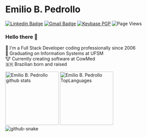 
# Emilio B. Pedrollo

[![Linkedin Badge](https://img.shields.io/badge/-Emilio%20B.%20Pedrollo-2977c9?style=flat-square&logo=Linkedin&logoColor=white&link=https://www.linkedin.com/in/matheus-dalmolin-da-silva/)](https://www.linkedin.com/in/emiliopedrollo/)
[![Gmail Badge](https://img.shields.io/badge/-emilio.pedrollo@gmail.br-d93025?style=flat-square&logo=Gmail&logoColor=white&link=mailto:emilio.pedrollo@gmail.com)](mailto:emilio.pedrollo@gmail.com)
[![Keybase PGP](https://img.shields.io/keybase/pgp/emiliopedrollo?style=flat-square)](https://keybase.io/emiliopedrollo)
![Page Views](https://komarev.com/ghpvc/?username=emiliopedrollo&style=flat-square)

### Hello there 👋

💬 I'm a Full Stack Developer coding professionally since 2006<br/>
📖️ Graduating on Information Systems at UFSM<br/>
🐮️ Currently creating software at CowMed<br/>
🇧🇷️ Brazilian born and raised<br/>

<!--
**emiliopedrollo/emiliopedrollo** is a ✨ _special_ ✨ repository because its `README.md` (this file) appears on your GitHub profile.

Here are some ideas to get you started:

- 🔭 I’m currently working on ...
- 🌱 I’m currently learning ...
- 👯 I’m looking to collaborate on ...
- 🤔 I’m looking for help with ...
- 💬 Ask me about ...
- 📫 How to reach me: ...
- 😄 Pronouns: ...
- ⚡ Fun fact: ...
-->


<div>
  <img height="167em" alt="Emilio B. Pedrollo github stats" src="https://github-readme-stats.vercel.app/api?username=emiliopedrollo&show_icons=true&theme=dark&include_all_commits=true&count_private=true&hide=stars"/>
  <img height="167em" alt="Emilio B. Pedrollo TopLanguages" src="https://github-readme-stats.vercel.app/api/top-langs/?username=emiliopedrollo&layout=compact&theme=dark&count_private=true"/>
</div>

<picture>
  <source media="(prefers-color-scheme: dark)" srcset="https://github.com/emiliopedrollo/emiliopedrollo/blob/output/github-contribution-grid-snake-dark.svg" />
  <source media="(prefers-color-scheme: light)" srcset="https://github.com/emiliopedrollo/emiliopedrollo/blob/output/github-contribution-grid-snake.svg" />
  <img alt="github-snake" src="github-snake.svg" />
</picture>
